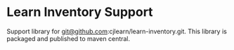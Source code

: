 # Learn Inventory Support

Support library for git@github.com:cjlearn/learn-inventory.git. This library
is packaged and published to maven central.


